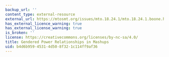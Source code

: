 ```yaml
---
backup_url: ''
content_type: external-resource
external_url: https://mtosmt.org/issues/mto.18.24.1/mto.18.24.1.boone.html
has_external_licence_warning: true
has_external_license_warning: true
is_broken: ''
license: https://creativecommons.org/licenses/by-nc-sa/4.0/
title: Gendered Power Relationships in Mashups
uid: b4d6b959-4531-4d50-8f32-1c114ff9af36
---
```

